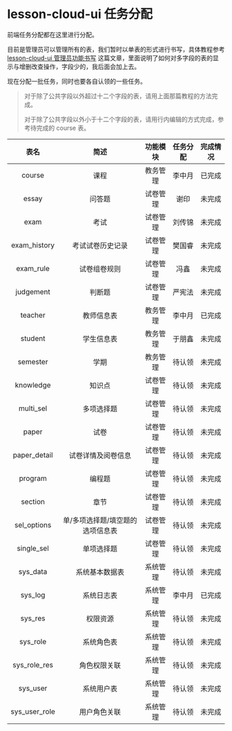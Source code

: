 # lesson-cloud-ui 任务分配

前端任务分配都在这里进行分配。

目前是管理员可以管理所有的表，我们暂时以单表的形式进行书写，具体教程参考 [lesson-cloud-ui 管理员功能书写](https://echocow.cn/articles/2019/05/13/1557710844443.html) 这篇文章，里面说明了如何对多字段的表的显示与增删改查操作，字段少的，我后面会加上去。

现在分配一批任务，同时也要各自认领的一些任务。

> 对于除了公共字段以外超过十二个字段的表，请用上面那篇教程的方法完成。
>
> 对于除了公共字段以外小于十二个字段的表，请用行内编辑的方式完成，参考待完成的 course 表。

| 表名 | 简述 | 功能模块 | 任务分配 | 完成情况
|:------:|:---:|:-----:|:-----:|:-----:
| course | 课程 | 教务管理 | 李中月 | 已完成
| essay | 问答题 | 试卷管理 | 谢印 | 未完成
| exam | 考试 | 试卷管理 | 刘传锦 | 未完成
| exam_history | 考试试卷历史记录 | 试卷管理  | 樊国睿 | 未完成
| exam_rule | 试卷组卷规则 | 试卷管理 | 冯鑫 | 未完成
| judgement | 判断题 | 试卷管理 | 严宪法 | 未完成
| teacher  | 教师信息表 | 教务管理 | 李中月 | 已完成
| student | 学生信息表 | 教务管理 | 于朋鑫 | 未完成
| semester | 学期 | 教务管理 | 待认领 | 未完成
| knowledge | 知识点 | 试卷管理 | 待认领 | 未完成
| multi_sel | 多项选择题 | 试卷管理 | 待认领 | 未完成
| paper | 试卷 | 试卷管理 | 待认领 | 未完成
| paper_detail | 试卷详情及阅卷信息 | 试卷管理 | 待认领 | 未完成
| program | 编程题 | 试卷管理 | 待认领 | 未完成
| section | 章节 | 试卷管理 | 待认领 | 未完成
| sel_options | 单/多项选择题/填空题的选项信息表 | 试卷管理 | 待认领 | 未完成
| single_sel | 单项选择题 | 试卷管理 | 待认领 | 未完成
| sys_data | 系统基本数据表 | 系统管理 | 待认领 | 未完成
| sys_log | 系统日志表 | 系统管理 | 李中月 | 已完成
| sys_res | 权限资源 | 系统管理 | 待认领 | 未完成
| sys_role | 系统角色表 | 系统管理 | 待认领 | 未完成
| sys_role_res | 角色权限关联 | 系统管理 | 待认领 | 未完成
| sys_user | 系统用户表 | 系统管理 | 待认领 | 未完成
| sys_user_role | 用户角色关联 | 系统管理 | 待认领 | 未完成



